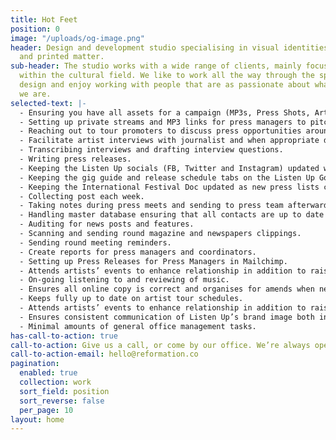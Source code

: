 ```yaml
---
title: Hot Feet
position: 0
image: "/uploads/og-image.png"
header: Design and development studio specialising in visual identities, websites
  and printed matter.
sub-header: The studio works with a wide range of clients, mainly focused on projects
  within the cultural field. We like to work all the way through the spectrum of graphic
  design and enjoy working with people that are as passionate about what they do as
  we are.
selected-text: |-
  - Ensuring you have all assets for a campaign (MP3s, Press Shots, Artwork, Biographies etc) to create press packs on Egnyte.
  - Setting up private streams and MP3 links for press managers to pitch with.
  - Reaching out to tour promoters to discuss press opportunities around dates.
  - Facilitate artist interviews with journalist and when appropriate directly conducts interviews with artists on behalf of journalists.
  - Transcribing interviews and drafting interview questions.
  - Writing press releases.
  - Keeping the Listen Up socials (FB, Twitter and Instagram) updated with any clients news/features that have gone live that day/week.
  - Keeping the gig guide and release schedule tabs on the Listen Up Google doc updated.
  - Keeping the International Festival Doc updated as new press lists come through.
  - Collecting post each week.
  - Taking notes during press meets and sending to press team afterwards.
  - Handling master database ensuring that all contacts are up to date and new ones are added as they come through.
  - Auditing for news posts and features.
  - Scanning and sending round magazine and newspapers clippings.
  - Sending round meeting reminders.
  - Create reports for press managers and coordinators.
  - Setting up Press Releases for Press Managers in Mailchimp.
  - Attends artists’ events to enhance relationship in addition to raising the profile of yourself and Listen Up.
  - On-going listening to and reviewing of music.
  - Ensures all online copy is correct and organises for amends when necessary.
  - Keeps fully up to date on artist tour schedules.
  - Attends artists’ events to enhance relationship in addition to raising the profile of yourself and Listen Up.
  - Ensures consistent communication of Listen Up’s brand image both internally and in the industry.
  - Minimal amounts of general office management tasks.
has-call-to-action: true
call-to-action: Give us a call, or come by our office. We’re always open for a chat.
call-to-action-email: hello@reformation.co
pagination:
  enabled: true
  collection: work
  sort_field: position
  sort_reverse: false
  per_page: 10
layout: home
---
```


